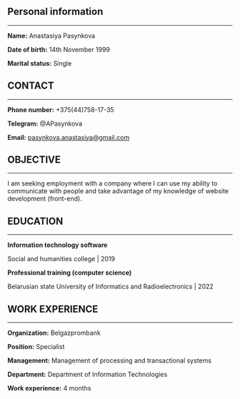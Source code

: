 ## Personal information
***

**Name:** Anastasiya Pasynkova

**Date of birth:** 14th November 1999

**Marital status:** Single

## CONTACT
***
**Phone number:** +375(44)758-17-35

**Telegram:** @APasynkova

**Email:** pasynkova.anastasiya@gmail.com

## OBJECTIVE
***
I am seeking employment with a company where I can use my ability to communicate with people and take advantage of my knowledge of website development (front-end).

## EDUCATION
***
**Information technology software**

Social and humanities college | 2019

**Professional training (computer science)**

Belarusian state University of Informatics and Radioelectronics | 2022

## WORK EXPERIENCE
***
**Organization:** Belgazprombank

**Position:** Specialist

**Management:** Management of processing and transactional systems

**Department:** Department of Information Technologies

**Work experience:** 4 months
